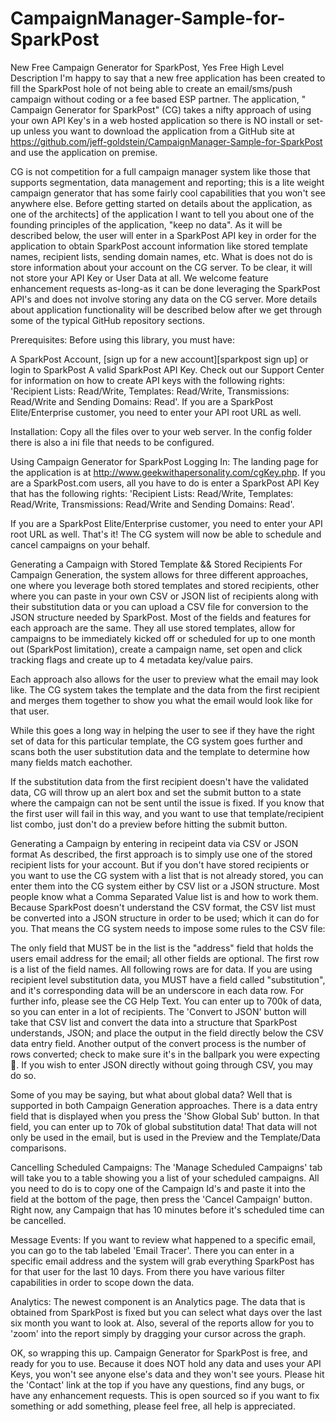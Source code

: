 # CampaignManager-Sample-for-SparkPost
New Free Campaign Generator for SparkPost, Yes Free
High Level Description
I'm happy to say that a new free application has been created to fill the SparkPost hole of not being able to create an email/sms/push campaign without coding or a fee based ESP partner. The application, " Campaign Generator for SparkPost" (CG) takes a nifty approach of using your own API Key's in a web hosted application so there is NO install or set-up unless you want to download the application from a GitHub site at https://github.com/jeff-goldstein/CampaignManager-Sample-for-SparkPost and use the application on premise.

CG is not competition for a full campaign manager system like those that supports segmentation, data management and reporting; this is a lite weight campaign generator that has some fairly cool capabilities that you won't see anywhere else. Before getting started on details about the application, as one of the architects] of the application I want to tell you about one of the founding principles of the application, "keep no data". As it will be described below, the user will enter in a SparkPost API key in order for the application to obtain SparkPost account information like stored template names, recipient lists, sending domain names, etc. What is does not do is store information about your account on the CG server. To be clear, it will not store your API Key or User Data at all. We welcome feature enhancement requests as-long-as it can be done leveraging the SparkPost API's and does not involve storing any data on the CG server. More details about application functionality will be described below after we get through some of the typical GitHub repository sections.

Prerequisites:
Before using this library, you must have:

A SparkPost Account, [sign up for a new account][sparkpost sign up] or login to SparkPost
A valid SparkPost API Key. Check out our Support Center for information on how to create API keys with the following rights: 'Recipient Lists: Read/Write, Templates: Read/Write, Transmissions: Read/Write and Sending Domains: Read'.
If you are a SparkPost Elite/Enterprise customer, you need to enter your API root URL as well.

Installation:
Copy all the files over to your web server.  In the config folder there is also a ini file that needs to be configured.

Using Campaign Generator for SparkPost
Logging In:
The landing page for the application is at http://www.geekwithapersonality.com/cgKey.php. If you are a SparkPost.com users, all you have to do is enter a SparkPost API Key that has the following rights: 'Recipient Lists: Read/Write, Templates: Read/Write, Transmissions: Read/Write and Sending Domains: Read'.

If you are a SparkPost Elite/Enterprise customer, you need to enter your API root URL as well. That's it! The CG system will now be able to schedule and cancel campaigns on your behalf.

Generating a Campaign with Stored Template && Stored Recipients
For Campaign Generation, the system allows for three different approaches, one where you leverage both stored templates and stored recipients, other where you can paste in your own CSV or JSON list of recipients along with their substitution data or you can upload a CSV file for conversion to the JSON structure needed by SparkPost. Most of the fields and features for each approach are the same. They all use stored templates, allow for campaigns to be immediately kicked off or scheduled for up to one month out (SparkPost limitation), create a campaign name, set open and click tracking flags and create up to 4 metadata key/value pairs.

Each approach also allows for the user to preview what the email may look like. The CG system takes the template and the data from the first recipient and merges them together to show you what the email would look like for that user.

While this goes a long way in helping the user to see if they have the right set of data for this particular template, the CG system goes further and scans both the user substitution data and the template to determine how many fields match eachother.

If the substitution data from the first recipient doesn't have the validated data, CG will throw up an alert box and set the submit button to a state where the campaign can not be sent until the issue is fixed. If you know that the first user will fail in this way, and you want to use that template/recipient list combo, just don't do a preview before hitting the submit button.

Generating a Campaign by entering in recipeint data via CSV or JSON format
As described, the first approach is to simply use one of the stored recipient lists for your account. But if you don't have stored recipients or you want to use the CG system with a list that is not already stored, you can enter them into the CG system either by CSV list or a JSON structure. Most people know what a Comma Separated Value list is and how to work them. Because SparkPost doesn't understand the CSV format, the CSV list must be converted into a JSON structure in order to be used; which it can do for you. That means the CG system needs to impose some rules to the CSV file:

The only field that MUST be in the list is the "address" field that holds the users email address for the email; all other fields are optional.
The first row is a list of the field names.
All following rows are for data.
If you are using recipient level substitution data, you MUST have a field called "substitution", and it's corresponding data will be an underscore in each data row.
For further info, please see the CG Help Text. You can enter up to 700k of data, so you can enter in a lot of recipients. The 'Convert to JSON' button will take that CSV list and convert the data into a structure that SparkPost understands, JSON; and place the output in the field directly below the CSV data entry field. Another output of the convert process is the number of rows converted; check to make sure it's in the ballpark you were expecting . If you wish to enter JSON directly without going through CSV, you may do so.

Some of you may be saying, but what about global data? Well that is supported in both Campaign Generation approaches. There is a data entry field that is displayed when you press the 'Show Global Sub' button. In that field, you can enter up to 70k of global substitution data! That data will not only be used in the email, but is used in the Preview and the Template/Data comparisons.

Cancelling Scheduled Campaigns:
The 'Manage Scheduled Campaigns' tab will take you to a table showing you a list of your scheduled campaigns. All you need to do is to copy one of the Campaign Id's and paste it into the field at the bottom of the page, then press the 'Cancel Campaign' button. Right now, any Campaign that has 10 minutes before it's scheduled time can be cancelled.

Message Events:
If you want to review what happened to a specific email, you can go to the tab labeled 'Email Tracer'.  There you can enter in a specific email address and the system will grab everything SparkPost has for that user for the last 10 days.  From there you have various filter capabilities in order to scope down the data.

Analytics:
The newest component is an Analytics page.  The data that is obtained from SparkPost is fixed but you can select what days over the last six month you want to look at.  Also, several of the reports allow for you to 'zoom' into the report simply by dragging your cursor across the graph.

OK, so wrapping this up. Campaign Generator for SparkPost is free, and ready for you to use. Because it does NOT hold any data and uses your API Keys, you won't see anyone else's data and they won't see yours. Please hit the 'Contact' link at the top if you have any questions, find any bugs, or have any enhancement requests. This is open sourced so if you want to fix something or add something, please feel free, all help is appreciated.
